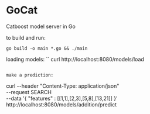 # GoCat
Catboost model server in Go

to build and run: 
```
go build -o main *.go && ./main
```

loading models:
``
curl http://localhost:8080/models/load
```

make a prediction:
```
curl --header "Content-Type: application/json" \
  --request SEARCH \
  --data '{ "features" : [[1,1],[2,3],[5,8],[13,21]] }' \
  http://localhost:8080/models/addition/predict
```
